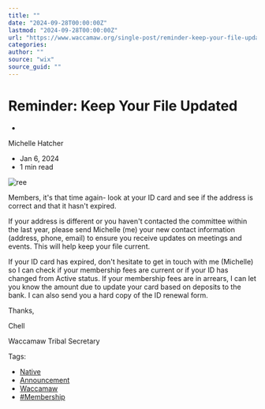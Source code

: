```yaml
---
title: ""
date: "2024-09-28T00:00:00Z"
lastmod: "2024-09-28T00:00:00Z"
url: "https://www.waccamaw.org/single-post/reminder-keep-your-file-updated"
categories:
author: ""
source: "wix"
source_guid: ""
---
```


# Reminder: Keep Your File Updated

-

Michelle Hatcher
- Jan 6, 2024
- 1 min read

![ree](https://static.wixstatic.com/media/98a108_d4f70942a5d14e23b0de1a17723f9517~mv2.jpg/v1/fill/w_121,h_70,al_c,q_80,usm_0.66_1.00_0.01,blur_2,enc_avif,quality_auto/98a108_d4f70942a5d14e23b0de1a17723f9517~mv2.jpg)

Members, it's that time again- look at your ID card and see if the address is correct and that it hasn't expired.

If your address is different or you haven't contacted the committee within the last year, please send Michelle (me) your new contact information (address, phone, email) to ensure you receive updates on meetings and events. This will help keep your file current.

If your ID card has expired, don't hesitate to get in touch with me (Michelle) so I can check if your membership fees are current or if your ID has changed from Active status. If your membership fees are in arrears, I can let you know the amount due to update your card based on deposits to the bank. I can also send you a hard copy of the ID renewal form.

Thanks,

Chell

Waccamaw Tribal Secretary

Tags:

- [Native](https://www.waccamaw.org/updates/tags/native)
- [Announcement](https://www.waccamaw.org/updates/tags/announcement)
- [Waccamaw](https://www.waccamaw.org/updates/tags/waccamaw-2)
- [#Membership](https://www.waccamaw.org/updates/tags/membership)

